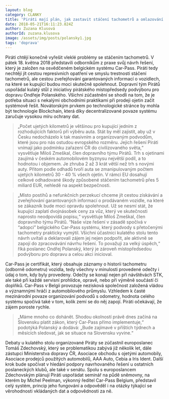```yaml
---
layout: blog
category: CLANKY
title: 'Piráti mají plán, jak zastavit stáčení tachometrů a omlazování ojetin'
date: 2018-05-21T16:11:23.824Z
author: Zuzana Klusová
authorId: zuzana.klusova
image: /assets/img/posts/polansky1.jpg
tags: 'doprava'
---
```



Piráti chtějí konečně vyřešit vleklé problémy se stáčením tachometrů.  V pátek 18. května 2018 představili odborníkům z praxe svůj návrh řešení, který je založen na osvědčeném belgickém systému Car-Pass. Piráti tedy nechtějí jít cestou represivních opatření ve smyslu trestnosti stáčení tachometrů, ale cestou zveřejňování garantovaných informací o vozidlech, na které se kupující budou moci skutečně spolehnout. Dopravní tým Pirátů uspořádal kulatý stůl z iniciativy pirátského místopředsedy podvýboru pro dopravu Ondřeje Polanského. Všichni zúčastnění se shodli na tom, že je potřeba situaci s nekalými obchodními praktikami při prodeji ojetin začít systémově řešit. Novátorským prvkem po technologické stránce by mohla být technologie Blockchain, která díky decentralizované povaze systému zaručuje vysokou míru ochrany dat. 

> „Počet ujetých kilometrů je většinou pro kupující jedním z rozhodujících faktorů při výběru auta. Stát by měl zajistit, aby už v Česku nedocházelo k tak masivním a organizovaným podvodům, které jsou pro nás ostudou evropského rozměru. Jejich řešení Piráti vnímají jako podmínku zařazení ČR do civilizovaného světa,“ vysvětluje  Miloš Zmeškal, člen dopravního týmu Pirátů. Trh s ojetinami zaujímá v českém automobilovém byznysu největší podíl, a to hodnotou i objemem. Je zhruba 2 až 3 krát větší než trh s novými auty. Přitom podle odhadů tvoří auta se zmanipulovaným počtem ujetých kilometrů 30 - 40 % všech ojetin. V rámci EU dosahují celkové odhadované škody způsobené stáčením tachometrů přes 5 miliard EUR, nehledě na aspekt bezpečnosti. 

> „Místo postihů a nefunkčních perzekucí chceme jít cestou získávání a zveřejňování garantovaných informací o prodávaném vozidle, na které se zákazník bude moci opravdu spolehnout. Už se nesmí stát, že kupující zaplatí dvojnásobek ceny za vůz, který ve skutečnosti naprosto neodpovídá popisu,“ vysvětluje Miloš Zmeškal, člen dopravního týmu Pirátů. “Naše vize řešení v zásadě spočívá v “adopci” belgického Car-Pass systému, který podvody s přetočenými tachometry prakticky vymýtil. Všichni účastníci kulatého stolu tento návrh uvítali a deklarovali zájem jej nejen podpořit, ale aktivně se zapojí do zpracovávání návrhu řešení. To považuji za velký úspěch,“ říká poslanec Ondřej Polanský, který je zároveň místopředsedou podvýboru pro dopravu a celou akci inicioval. 

Car-Pass je certifikát, který obsahuje záznamy o historii tachometru (odborně odometru) vozidla, tedy všechny v minulosti provedené odečty i údaj o tom, kdy byly provedeny. Odečty se konají nejen při návštěvách STK, ale také při každé servisní prohlídce, opravě, nebo při výměně součástí či doplňků. Car-Pass v Belgii provozuje nezisková společnost založená vládou a významnými hráči z automobilového průmyslu. Vzhledem k časté mezinárodní povaze organizování podvodů s odometry, hodnota celého systému spočívá také v tom, kolik zemí se do něj zapojí. Piráti očekávají, že zájem poroste rychle.

> „Máme mnoho co dohánět. Shodou okolností právě dnes začíná na Slovensku platit zákon, který Car-Pass přímo implementuje,“ podotýká Polanský a dodává: „Bude zajímavé v příštích týdnech a měsících sledovat, jak se situace na Slovensku vyvine.“

Debaty u kulatého stolu organizované Piráty se zúčastnil europoslanec Tomáš Zdechovský, který se problematikou zabývá již několik let, dále zástupci Ministerstva dopravy ČR, Asociace obchodu s ojetými automobily, Asociace prodejců použitých automobilů, AAA Auto, Cebia a Iris Ident. Další krok bude spočívat v hledání podpory navrhovaného řešení u ostatních poslaneckých klubů, ale také v senátu. Spolu s europoslancem Zdechovským plánují Piráti uspořádat seminář na půdě sněmovny, na kterém by Michel Peelman, výkonný ředitel Car-Pass Belgium, představil celý systém, princip jeho fungování a odpověděl i na otázky týkající se věrohodnosti vkládaných dat a odpovědnosti za ně. 


